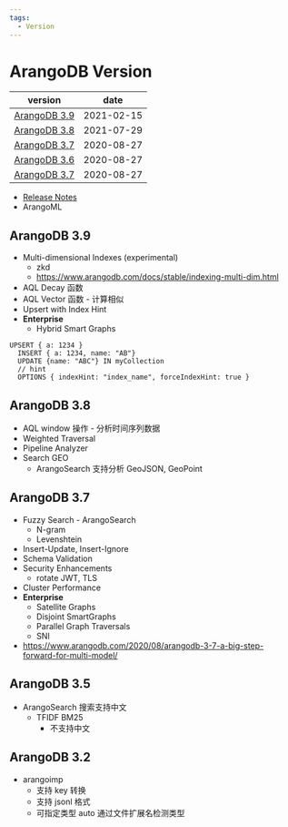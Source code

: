 ```yaml
---
tags:
  - Version
---
```


# ArangoDB Version

| version        | date       |
| -------------- | ---------- |
| [ArangoDB 3.9] | 2021-02-15 |
| [ArangoDB 3.8] | 2021-07-29 |
| [ArangoDB 3.7] | 2020-08-27 |
| [ArangoDB 3.6] | 2020-08-27 |
| [ArangoDB 3.7] | 2020-08-27 |

[arangodb 3.9]: #arangodb-39
[arangodb 3.8]: #arangodb-38
[arangodb 3.7]: #arangodb-37
[arangodb 3.6]: #arangodb-36
[arangodb 3.7]: #arangodb-37

- [Release Notes](https://www.arangodb.com/docs/stable/release-notes.html)
- ArangoML

## ArangoDB 3.9

- Multi-dimensional Indexes (experimental)
  - zkd
  - https://www.arangodb.com/docs/stable/indexing-multi-dim.html
- AQL Decay 函数
- AQL Vector 函数 - 计算相似
- Upsert with Index Hint
- **Enterprise**
  - Hybrid Smart Graphs

```aql
UPSERT { a: 1234 }
  INSERT { a: 1234, name: "AB"}
  UPDATE {name: "ABC"} IN myCollection
  // hint
  OPTIONS { indexHint: "index_name", forceIndexHint: true }
```

## ArangoDB 3.8
- AQL window 操作 - 分析时间序列数据
- Weighted Traversal
- Pipeline Analyzer
- Search GEO
  - ArangoSearch 支持分析 GeoJSON, GeoPoint
## ArangoDB 3.7

- Fuzzy Search - ArangoSearch
  - N-gram
  - Levenshtein
- Insert-Update, Insert-Ignore
- Schema Validation
- Security Enhancements
  - rotate JWT, TLS
- Cluster Performance
- **Enterprise**
  - Satellite Graphs
  - Disjoint SmartGraphs
  - Parallel Graph Traversals
  - SNI
- https://www.arangodb.com/2020/08/arangodb-3-7-a-big-step-forward-for-multi-model/

## ArangoDB 3.5

- ArangoSearch 搜索支持中文
  - TFIDF BM25
    - 不支持中文

## ArangoDB 3.2

- arangoimp
  - 支持 key 转换
  - 支持 jsonl 格式
  - 可指定类型 auto 通过文件扩展名检测类型
